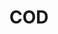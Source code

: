 ---
pid: LS100
title: COD
location_transcription: written house square
zipcode: '19103'
outside_phl: 
neighborhood: Rittenhouse Square,Avenue of The Arts,Logan Square,Fitler Square
age: '9'
age_range: 6-13
instagram: 
image_file_name: LS_100.jpg
proposal_transcription: |-
  pew
  haw haw
topic: Pop Culture
topic_summary: '0'
type: Other No Form
keywords_other: rittenhouse square, video games
credit: Hudson
image_labels: 
twitter: 
facebook: 
permalink: "/monuments/ls100/"
layout: item-page
---